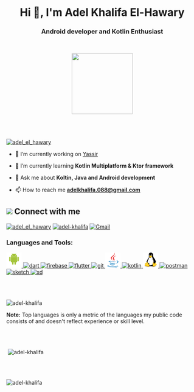 <h1 align="center">Hi 👋, I'm Adel Khalifa El-Hawary</h1>
<h3 align="center">Android developer and Kotlin Enthusiast</h3>
</br>

<p align="center">
 <img src="https://thumbs.gfycat.com/FilthyShabbyGaur-max-1mb.gif"  width="160" height="160" >
  
  
<br/><br/>
<p align="left"> <a href="https://twitter.com/adel_el_hawary" target="blank"><img src="https://img.shields.io/twitter/follow/adel_el_hawary?logo=twitter&style=for-the-badge" alt="adel_el_hawary" /></a> </p>

- 🔭 I’m currently working on [Yassir](https://play.google.com/store/apps/details?id=com.yatechnologies.yassir_rider)

- 🌱 I’m currently learning **Kotlin Multiplatform & Ktor framework**

- 💬 Ask me about **Koltin, Java and Android development**

- 📫 How to reach me **adelkhalifa.088@gmail.com**


## <img src="https://media.giphy.com/media/iY8CRBdQXODJSCERIr/giphy.gif" width="30px"> Connect with me


  
<p align="left">
<a href="https://twitter.com/adel_el_hawary" target="blank"><img align="center" src="https://raw.githubusercontent.com/rahuldkjain/github-profile-readme-generator/master/src/images/icons/Social/twitter.svg" alt="adel_el_hawary" height="30" width="40" /></a>
<a href="https://linkedin.com/in/adel-khalifa" target="blank"><img align="center" src="https://raw.githubusercontent.com/rahuldkjain/github-profile-readme-generator/master/src/images/icons/Social/linked-in-alt.svg" alt="adel-khalifa" height="30" width="40" /></a>
<a href="mailto:adelkhalifa.088@gmail.com" target="blank"><img align="center" src="https://img.shields.io/badge/gmail-%23EA4335.svg?style=plastic&logo=gmail&logoColor=white" alt="Gmail" height="30" /></a>
 </p>

<h3 align="left">Languages and Tools:</h3>
<p align="left"> <a href="https://developer.android.com" target="_blank" rel="noreferrer"> <img src="https://raw.githubusercontent.com/devicons/devicon/master/icons/android/android-original-wordmark.svg" alt="android" width="40" height="40"/> </a> <a href="https://dart.dev" target="_blank" rel="noreferrer"> <img src="https://www.vectorlogo.zone/logos/dartlang/dartlang-icon.svg" alt="dart" width="40" height="40"/> </a> <a href="https://firebase.google.com/" target="_blank" rel="noreferrer"> <img src="https://www.vectorlogo.zone/logos/firebase/firebase-icon.svg" alt="firebase" width="40" height="40"/> </a> <a href="https://flutter.dev" target="_blank" rel="noreferrer"> <img src="https://www.vectorlogo.zone/logos/flutterio/flutterio-icon.svg" alt="flutter" width="40" height="40"/> </a> <a href="https://git-scm.com/" target="_blank" rel="noreferrer"> <img src="https://www.vectorlogo.zone/logos/git-scm/git-scm-icon.svg" alt="git" width="40" height="40"/> </a> <a href="https://www.java.com" target="_blank" rel="noreferrer"> <img src="https://raw.githubusercontent.com/devicons/devicon/master/icons/java/java-original.svg" alt="java" width="40" height="40"/> </a> <a href="https://kotlinlang.org" target="_blank" rel="noreferrer"> <img src="https://www.vectorlogo.zone/logos/kotlinlang/kotlinlang-icon.svg" alt="kotlin" width="40" height="40"/> </a> <a href="https://www.linux.org/" target="_blank" rel="noreferrer"> <img src="https://raw.githubusercontent.com/devicons/devicon/master/icons/linux/linux-original.svg" alt="linux" width="40" height="40"/> </a> <a href="https://postman.com" target="_blank" rel="noreferrer"> <img src="https://www.vectorlogo.zone/logos/getpostman/getpostman-icon.svg" alt="postman" width="40" height="40"/> </a> <a href="https://www.sketch.com/" target="_blank" rel="noreferrer"> <img src="https://www.vectorlogo.zone/logos/sketchapp/sketchapp-icon.svg" alt="sketch" width="40" height="40"/> </a> <a href="https://www.adobe.com/products/xd.html" target="_blank" rel="noreferrer"> <img src="https://cdn.worldvectorlogo.com/logos/adobe-xd.svg" alt="xd" width="40" height="40"/> </a> </p>

<br/>
<br/>
  
<p><img align="center" src="https://github-readme-stats.vercel.app/api/top-langs?username=adel-khalifa&show_icons=true&locale=en&layout=compact&theme=algolia" alt="adel-khalifa" /><br/></p>


  <b>Note:</b> Top languages is only a metric of the languages my public code consists of and doesn't reflect experience or skill level.
  </p>

<br/>

<br/>
  
<p>&nbsp;<img align="center" src="https://github-readme-stats.vercel.app/api?username=adel-khalifa&show_icons=true&locale=en&theme=algolia" alt="adel-khalifa" /></p>

<br/>
<br/>
 
<p><img align="center" src="https://github-readme-streak-stats.herokuapp.com/?user=adel-khalifa&theme=algolia" alt="adel-khalifa" /></p>
